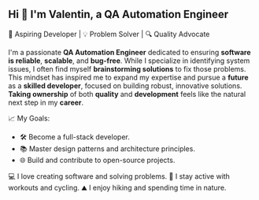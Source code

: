 ## Hi 👋 I'm Valentin, a QA Automation Engineer
🚀 Aspiring Developer | 💡 Problem Solver | 🔍 Quality Advocate

I'm a passionate **QA Automation Engineer** dedicated to ensuring **software is reliable**, **scalable**, and **bug-free**. While I specialize in identifying system issues, I often find myself **brainstorming solutions** to fix those problems. This mindset has inspired me to expand my expertise and pursue a **future** as a **skilled developer**, focused on building robust, innovative solutions. **Taking ownership** of both **quality** and **development** feels like the natural next step in my **career**.

📈 My Goals:
- 🛠️ Become a full-stack developer.
- 📚 Master design patterns and architecture principles.
- 🌐 Build and contribute to open-source projects.

💻 I love creating software and solving problems.
🥊 I stay active with workouts and cycling.
⛰️ I enjoy hiking and spending time in nature.
<!--
**NeamtuValentin-space/NeamtuValentin-space** is a ✨ _special_ ✨ repository because its `README.md` (this file) appears on your GitHub profile.


- 🔭 I’m currently working on ...
- 🌱 I’m currently learning ...
- 👯 I’m looking to collaborate on ...
- 🤔 I’m looking for help with ...
- 💬 Ask me about ...
- 📫 How to reach me: ...
- 😄 Pronouns: ...
- ⚡ Fun fact: ...
-->
